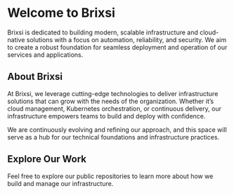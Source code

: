 # Welcome to Brixsi

Brixsi is dedicated to building modern, scalable infrastructure and cloud-native solutions with a focus on automation, reliability, and security. We aim to create a robust foundation for seamless deployment and operation of our services and applications.

## About Brixsi

At Brixsi, we leverage cutting-edge technologies to deliver infrastructure solutions that can grow with the needs of the organization. Whether it’s cloud management, Kubernetes orchestration, or continuous delivery, our infrastructure empowers teams to build and deploy with confidence.

We are continuously evolving and refining our approach, and this space will serve as a hub for our technical foundations and infrastructure practices.

## Explore Our Work

Feel free to explore our public repositories to learn more about how we build and manage our infrastructure.
